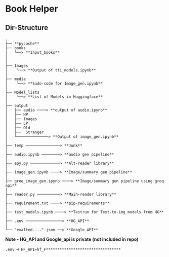 # Book Helper

## Dir-Structure

```
.
├── **pycache**
├── books
│   └──> **Input_books**
│
│
├── Images
│    └──> **Output of tti_models.ipynb**
│
├── media
│    └──> **Sudo-code for Image_gen.ipynb**
│
├── Model_lists
│    └──> **List of Models in Huggingface**
│
├── output
│   ├── audio ────> **output of audio.ipynb**
│   ├── HP
│   ├── Images
│   ├── LP
│   ├── Old
│   ├──  Stranger
│   └──────────────> **Output of image_gen.ipynb**
│
├── temp ───────────────> **Junk**
│
├── audio.ipynb ────────> **audio gen pipeline**
│
├── epy.py ─────────────> **Alt-reader library**
│
├── image_gen.ipynb ────> **Image/summary gen pipeline**
│
├── groq_image_gen.ipynb ────> **Image/summary gen pipeline using groq api**
│
├── reader.py ──────────> **Main-reader library**
│
├── requirement.txt ────> **pip-requirements**
│
├── test_models.ipynb ────> **Testrun for Text-to-img models from HG**
│
├── .env ────────────────> **HG_API**
│
└── "exalted....".json ──> **Google_API**

```

**Note - HG_API and Google_api is private (not included in repo)**

`.env` -> `HF_API=hf_F*********************************`

